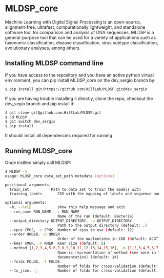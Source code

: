 # MLDSP_core

Machine Learning with Digital Signal Processing is an open-source, alignment-free, ultrafast, computationally
lightweight, and standalone software tool for comparison and analysis of DNA sequences. MLDSP is a general-purpose tool
that can be used for a variety of applications such as taxonomic classification, disease classification, virus subtype
classification, evolutionary analyses, among others.

## Installing MLDSP command line

If you have access to the repository and you have an active python virtual environment, you can pip install MLDSP_core
on the dev_sergio branch by:

```bash
$ pip install git+https://github.com/HillLab/MLDSP.git@dev_sergio
```

If you are having trouble installing it directly, clone the repo, checkout the dev_segio branch and pip install it:

```bash
$ git clone git@github.com:HillLab/MLDSP.git
$ cd MLDSP
$ git switch dev_sergio
$ pip install .
```

It should install all dependencies required for running

## Running MLDSP_core

Once instlled simply call MLDSP:

```bash
$ MLDSP -h
usage: MLDSP_core data_set_path metadata [options]

positional arguments:
  train_set          Path to data set to train the models with
  training_labels       CSV with the mapping of labels and sequence names

optional arguments:
  -h, --help            show this help message and exit
  --run_name RUN_NAME, -r RUN_NAME
                        Name of the run (default: Bacteria)
  --output_directory OUTPUT_DIRECTORY, -o OUTPUT_DIRECTORY
                        Path to the output directory (default: .)
  --cpus CPUS, -c CPUS  Number of cpus to use (default: 12)
  --order ORDER, -d ORDER
                        Order of the nucleotides in CGR (default: ACGT)
  --kmer KMER, -k KMER  Kmer size (default: 5)
  --method {1,2,3,4,5,6,7,8,9,10,11,12,13,14,15,16}, -m {1,2,3,4,5,6,7,8,9,10,11,12,13,14,15,16}
                        Numeric representation of method (see more in the
                        documentation) (default: 14)
  --folds FOLDS, -f FOLDS
                        Number of folds for cross-validation (default: 10)
  --to_json, -j         Number of folds for cross-validation (default: False)

```